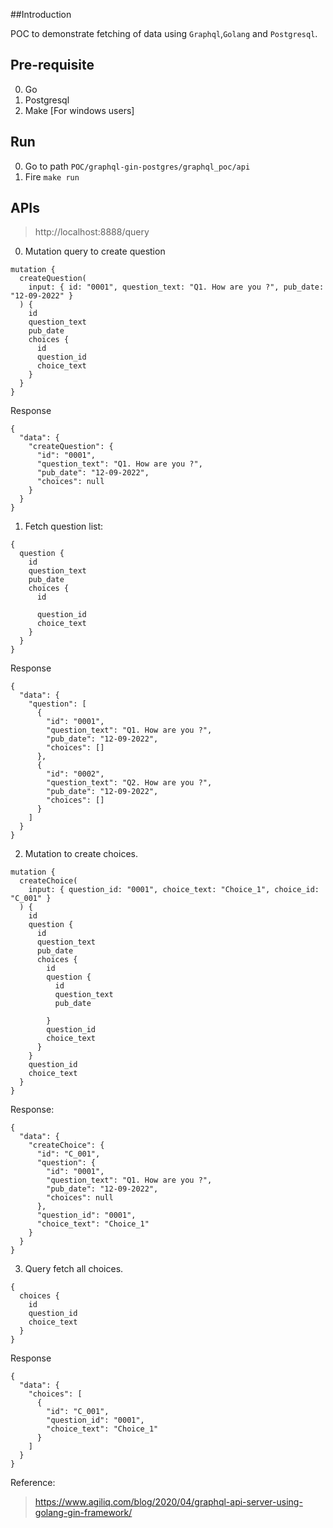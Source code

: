 ##Introduction

POC to demonstrate fetching of data using `Graphql`,`Golang` and `Postgresql`.

## Pre-requisite
0. Go
1. Postgresql
2. Make [For windows users]

## Run

0. Go to path `POC/graphql-gin-postgres/graphql_poc/api`
1. Fire `make run`

## APIs
>http://localhost:8888/query

0. Mutation query to create question
````
mutation {
  createQuestion(
    input: { id: "0001", question_text: "Q1. How are you ?", pub_date: "12-09-2022" }
  ) {
    id
    question_text
    pub_date
    choices {
      id
      question_id
      choice_text
    }
  }
}
````
Response

```
{
  "data": {
    "createQuestion": {
      "id": "0001",
      "question_text": "Q1. How are you ?",
      "pub_date": "12-09-2022",
      "choices": null
    }
  }
}
```
1. Fetch question list:
```
{
  question {
    id
    question_text
    pub_date
    choices {
      id
      
      question_id
      choice_text
    }
  }
}
```
Response
```
{
  "data": {
    "question": [
      {
        "id": "0001",
        "question_text": "Q1. How are you ?",
        "pub_date": "12-09-2022",
        "choices": []
      },
      {
        "id": "0002",
        "question_text": "Q2. How are you ?",
        "pub_date": "12-09-2022",
        "choices": []
      }
    ]
  }
}
```
2. Mutation to create choices.
```
mutation {
  createChoice(
    input: { question_id: "0001", choice_text: "Choice_1", choice_id: "C_001" }
  ) {
    id
    question {
      id
      question_text
      pub_date
      choices {
        id
        question {
          id
          question_text
          pub_date
    
        }
        question_id
        choice_text
      }
    }
    question_id
    choice_text
  }
}
```
Response:
```
{
  "data": {
    "createChoice": {
      "id": "C_001",
      "question": {
        "id": "0001",
        "question_text": "Q1. How are you ?",
        "pub_date": "12-09-2022",
        "choices": null
      },
      "question_id": "0001",
      "choice_text": "Choice_1"
    }
  }
}
```
3. Query fetch all choices.
```
{
  choices {
    id
    question_id
    choice_text
  }
}
```
Response
```
{
  "data": {
    "choices": [
      {
        "id": "C_001",
        "question_id": "0001",
        "choice_text": "Choice_1"
      }
    ]
  }
}
```
Reference:
> https://www.agiliq.com/blog/2020/04/graphql-api-server-using-golang-gin-framework/
